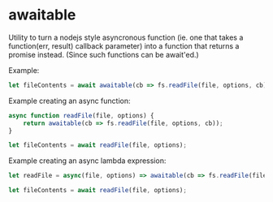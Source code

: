 # awaitable

Utility to turn a nodejs style asyncronous function (ie. one that
takes a function(err, result) callback parameter) into a function
that returns a promise instead. (Since such functions can be await'ed.)

Example:
```javascript
let fileContents = await awaitable(cb => fs.readFile(file, options, cb);
```

Example creating an async function:
```javascript
async function readFile(file, options) {
	return awaitable(cb => fs.readFile(file, options, cb));
}

let fileContents = await readFile(file, options);
```

Example creating an async lambda expression:
```javascript
let readFile = async(file, options) => awaitable(cb => fs.readFile(file, options, cb);

let fileContents = await readFile(file, options);
```
